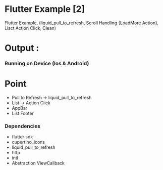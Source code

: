 # Flutter Example [2]
Flutter Example, (liquid_pull_to_refresh, Scroll Handling {LoadMore Action}, Lisct Action Click, Clean)


# Output : 
### Running on Device (Ios & Android)

 
 
# Point
- Pull to Refresh -> liquid_pull_to_refresh
- List -> Action Click
- AppBar
- List Footer 

 
### Dependencies
- flutter sdk
- cupertino_icons
- liquid_pull_to_refresh
- http
- intl
- Abstraction ViewCallback 
 
